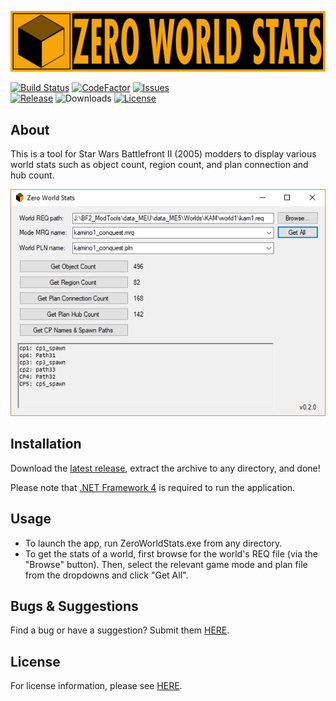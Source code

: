 ![Zero World Stats preview](Resources/app_banner.png)

[![Build Status](https://travis-ci.org/marth8880/ZeroWorldStats.svg?branch=master&maxAge=300)](https://travis-ci.org/marth8880/ZeroWorldStats)
[![CodeFactor](https://www.codefactor.io/repository/github/marth8880/ZeroWorldStats/badge)](https://www.codefactor.io/repository/github/marth8880/zeroworldstats/overview/master)
[![Issues](https://img.shields.io/github/issues/marth8880/ZeroWorldStats.svg?maxAge=60)](https://github.com/marth8880/ZeroMunge/issues)  
[![Release](https://img.shields.io/github/release/marth8880/ZeroWorldStats.svg?label=latest%20release&maxAge=300)](https://github.com/marth8880/ZeroWorldStats/releases/latest)
![Downloads](https://img.shields.io/github/downloads/marth8880/ZeroWorldStats/latest/total.svg?maxAge=60)
[![License](https://img.shields.io/badge/License-BSD%203--Clause-blue.svg?label=license)](https://opensource.org/licenses/BSD-3-Clause)

## About

This is a tool for Star Wars Battlefront II (2005) modders to display various world stats such as object count, region count, and plan connection and hub count.

![Zero World Stats preview](ReleaseImages/v0.2.0/01.png)

## Installation

Download the [latest release](https://github.com/marth8880/ZeroWorldStats/releases/latest), extract the archive to any directory, and done! 

Please note that [.NET Framework 4](https://www.microsoft.com/en-us/download/details.aspx?id=17718) is required to run the application.

## Usage

- To launch the app, run ZeroWorldStats.exe from any directory.
- To get the stats of a world, first browse for the world's REQ file (via the "Browse" button). Then, select the relevant game mode and plan file from the dropdowns and click "Get All".

## Bugs & Suggestions

Find a bug or have a suggestion? Submit them [HERE](https://github.com/marth8880/ZeroWorldStats/issues).

## License

For license information, please see [HERE](LICENSE.md).
